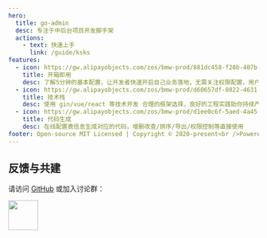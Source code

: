 ```yaml
---
hero:
  title: go-admin
  desc: 专注于中后台项目开发脚手架
  actions:
    - text: 快速上手
      link: /guide/ksks
features:
  - icon: https://gw.alipayobjects.com/zos/bmw-prod/881dc458-f20b-407b-947a-95104b5ec82b/k79dm8ih_w144_h144.png
    title: 开箱即用
    desc: 了解5分钟的基本配置，让开发者快速开启自己业务落地，无需关注权限配置，用户管理，用户鉴权等基础功能模块，只需实现需求任务
  - icon: https://gw.alipayobjects.com/zos/bmw-prod/d60657df-0822-4631-9d7c-e7a869c2f21c/k79dmz3q_w126_h126.png
    title: 技术栈
    desc: 使用 gin/vue/react 等技术开发 合理的框架选择，良好的工程实践助你持续产出高质量代码 基于Casbin的 RBAC 访问控制模型
  - icon: https://gw.alipayobjects.com/zos/bmw-prod/d1ee0c6f-5aed-4a45-a507-339a4bfe076c/k7bjsocq_w144_h144.png
    title: 代码生成
    desc: 在线配置表信息生成对应的代码，增删改查/排序/导出/权限控制等直接使用
footer: Open-source MIT Licensed | Copyright © 2020-present<br />Powered by [dumi](https://d.umijs.org)
---
```


## 反馈与共建

请访问 [GitHub](https://github.com/go-admin-team/go-admin) 或加入讨论群：

<img src="https://doc-image.zhangwj.com/img/wx.png" width="60" />
